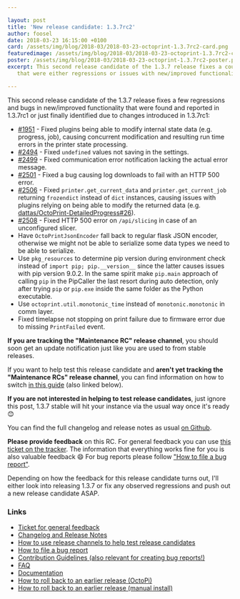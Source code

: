 ```yaml
---

layout: post
title: 'New release candidate: 1.3.7rc2'
author: foosel
date: 2018-03-23 16:15:00 +0100
card: /assets/img/blog/2018-03/2018-03-23-octoprint-1.3.7rc2-card.png
featuredimage: /assets/img/blog/2018-03/2018-03-23-octoprint-1.3.7rc2-card.png
poster: /assets/img/blog/2018-03/2018-03-23-octoprint-1.3.7rc2-poster.png
excerpt: This second release candidate of the 1.3.7 release fixes a couple of bugs reported with the first one
   that were either regressions or issues with new/improved functionality.

---
```


This second release candidate of the 1.3.7 release fixes a few
regressions and bugs in new/improved functionality that were found and reported
in 1.3.7rc1 or just finally identified due to changes introduced in 1.3.7rc1:

  * [#1951](http://github.com/foosel/OctoPrint/issues/1951) - Fixed plugins being able to modify internal state data (e.g. progress, job), causing concurrent modification and resulting run time errors in the printer state processing.
  * [#2494](https://github.com/foosel/OctoPrint/issues/2494) - Fixed `undefined` values not saving in the settings. 
  * [#2499](https://github.com/foosel/OctoPrint/issues/2499) - Fixed communication error notification lacking the actual error message.
  * [#2501](https://github.com/foosel/OctoPrint/issues/2501) - Fixed a bug causing log downloads to fail with an HTTP 500 error.
  * [#2506](https://github.com/foosel/OctoPrint/issues/2506) - Fixed `printer.get_current_data` and `printer.get_current_job` returning `frozendict` instead of `dict` instances, causing issues with plugins relying on being able to modify the returned data (e.g. [dattas/OctoPrint-DetailedProgress#26](https://github.com/dattas/OctoPrint-DetailedProgress/issues/26)).
  * [#2508](https://github.com/foosel/OctoPrint/issues/2508) - Fixed HTTP 500 error on `/api/slicing` in case of an unconfigured slicer.
  * Have `OctoPrintJsonEncoder` fall back to regular flask JSON encoder, otherwise we might not be able to serialize some data types we need to be able to serialize.
  * Use `pkg_resources` to determine pip version during environment check instead of `import pip; pip.__version__` since the latter causes issues with pip version 9.0.2. In the same spirit make `pip.main` approach of calling `pip` in the PipCaller the last resort during auto detection, only after trying `pip` or `pip.exe` inside the same folder as the Python executable.
  * Use `octoprint.util.monotonic_time` instead of `monotonic.monotonic` in comm layer.
  * Fixed timelapse not stopping on print failure due to firmware error due to missing `PrintFailed` event.

**If you are tracking the "Maintenance RC" release channel**, you should soon get an update notification just like you 
are used to from stable releases.

If you want to help test this release candidate and **aren't yet tracking the "Maintenance RCs" release channel**, you
can find information on how to switch [in this guide](https://discourse.octoprint.org/t/how-to-use-the-release-channels-to-help-test-release-candidates/402)
(also linked below).

**If you are not interested in helping to test release candidates**, just ignore this post, 1.3.7 stable will hit 
your instance via the usual way once it's ready 😊

You can find the full changelog and release notes as usual [on Github](https://github.com/foosel/OctoPrint/releases/tag/1.3.7rc2).

**Please provide feedback** on this RC. For general feedback you can use 
[this ticket on the tracker](https://github.com/foosel/OctoPrint/issues/2510).
The information that everything works fine for you is also valuable feedback 😄 For bug reports please follow
["How to file a bug report"](https://github.com/foosel/OctoPrint/blob/master/CONTRIBUTING.md#how-to-file-a-bug-report).

Depending on how the feedback for this release candidate turns out, I'll either look into releasing 1.3.7 or fix any 
observed regressions and push out a new release candidate ASAP.

### Links

  * [Ticket for general feedback](https://github.com/foosel/OctoPrint/issues/2510)
  * [Changelog and Release Notes](https://github.com/foosel/OctoPrint/releases/tag/1.3.7rc2)
  * [How to use release channels to help test release candidates](https://discourse.octoprint.org/t/how-to-use-the-release-channels-to-help-test-release-candidates/402)
  * [How to file a bug report](https://github.com/foosel/OctoPrint/blob/master/CONTRIBUTING.md#how-to-file-a-bug-report)
  * [Contribution Guidelines (also relevant for creating bug reports!)](https://github.com/foosel/OctoPrint/blob/master/CONTRIBUTING.md)
  * [FAQ](https://faq.octoprint.org)
  * [Documentation](http://docs.octoprint.org/)
  * [How to roll back to an earlier release (OctoPi)](https://discourse.octoprint.org/t/how-can-i-revert-to-an-older-version-of-the-octoprint-installation-on-my-octopi-image/205)
  * [How to roll back to an earlier release (manual install)](https://discourse.octoprint.org/t/how-can-i-roll-back-to-an-earlier-version-after-an-update/234)
